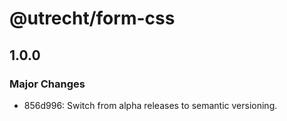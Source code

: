 # @utrecht/form-css

## 1.0.0

### Major Changes

- 856d996: Switch from alpha releases to semantic versioning.
